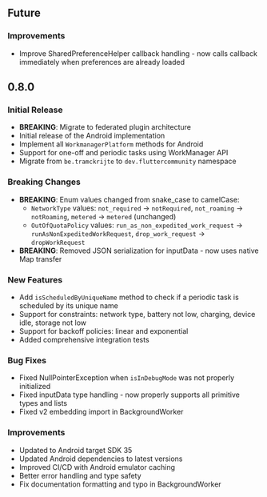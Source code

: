 ## Future

### Improvements
* Improve SharedPreferenceHelper callback handling - now calls callback immediately when preferences are already loaded

## 0.8.0

### Initial Release
* **BREAKING**: Migrate to federated plugin architecture
* Initial release of the Android implementation
* Implement all `WorkmanagerPlatform` methods for Android
* Support for one-off and periodic tasks using WorkManager API
* Migrate from `be.tramckrijte` to `dev.fluttercommunity` namespace

### Breaking Changes
* **BREAKING**: Enum values changed from snake_case to camelCase:
  * `NetworkType` values: `not_required` → `notRequired`, `not_roaming` → `notRoaming`, `metered` → `metered` (unchanged)
  * `OutOfQuotaPolicy` values: `run_as_non_expedited_work_request` → `runAsNonExpeditedWorkRequest`, `drop_work_request` → `dropWorkRequest`
* **BREAKING**: Removed JSON serialization for inputData - now uses native Map transfer

### New Features
* Add `isScheduledByUniqueName` method to check if a periodic task is scheduled by its unique name
* Support for constraints: network type, battery not low, charging, device idle, storage not low
* Support for backoff policies: linear and exponential
* Added comprehensive integration tests

### Bug Fixes
* Fixed NullPointerException when `isInDebugMode` was not properly initialized
* Fixed inputData type handling - now properly supports all primitive types and lists
* Fixed v2 embedding import in BackgroundWorker

### Improvements
* Updated to Android target SDK 35
* Updated Android dependencies to latest versions
* Improved CI/CD with Android emulator caching
* Better error handling and type safety
* Fix documentation formatting and typo in BackgroundWorker